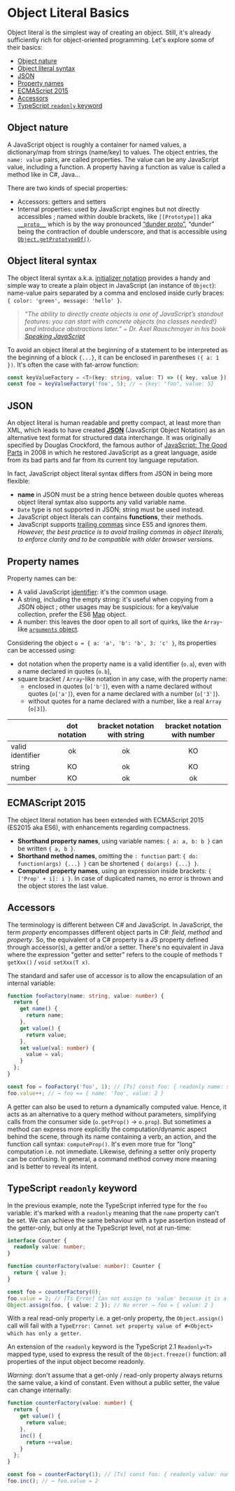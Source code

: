 # Object Literal Basics

Object literal is the simplest way of creating an object. Still, it's already sufficiently rich for object-oriented programming. Let's explore some of their basics:

* [Object nature](#Object-nature)
* [Object literal syntax](#Object-literal-syntax)
* [JSON](#JSON)
* [Property names](#Property-names)
* [ECMAScript 2015](#ECMAScript-2015)
* [Accessors](#Accessors)
* [TypeScript `readonly` keyword](#typescript-readonly-keyword)

## Object nature

A JavaScript object is roughly a container for named values, a dictionary/map from strings (name/key) to values. The object entries, the `name: value` pairs, are called properties. The value can be any JavaScript value, including a function. A property having a function as value is called a method like in C#, Java...

There are two kinds of special properties:

- Accessors: getters and setters
- Internal properties: used by JavaScript engines but not directly accessibles ; named within double brackets, like `[[Prototype]]` aka [`__proto__`](https://developer.mozilla.org/en-US/docs/Web/JavaScript/Reference/Global_Objects/Object/proto) which is by the way pronounced [“dunder proto”](http://2ality.com/2012/10/dunder.html), “dunder” being the contraction of double underscore, and that is accessible using [`Object.getPrototypeOf()`](https://developer.mozilla.org/en-US/docs/Web/JavaScript/Reference/Global_Objects/Object/getPrototypeOf).

## Object literal syntax

The object literal syntax a.k.a. [initializer notation](https://developer.mozilla.org/en-US/docs/Web/JavaScript/Reference/Operators/Object_initializer) provides a handy and simple way to create a plain object in JavaScript (an instance of `Object`): name-value pairs separated by a comma and enclosed inside curly braces: `{ color: 'green', message: 'hello' }`.

> _“The ability to directly create objects is one of JavaScript’s standout features: you can start with concrete objects (no classes needed!) and introduce abstractions later.” ~ Dr. Axel Rauschmayer in his book [Speaking JavaScript](http://speakingjs.com/es5/ch17.html#object_literals)_

To avoid an object literal at the beginning of a statement to be interpreted as the beginning of a block `{...}`, it can be enclosed in parentheses `({ a: 1 })`. It's often the case with fat-arrow function:

```ts
const keyValueFactory = <T>(key: string, value: T) => ({ key, value });
const foo = keyValueFactory('foo', 5); // → {key: "foo", value: 5}
```

## JSON

An object literal is human readable and pretty compact, at least more than XML, which leads to have created **[JSON](http://json.org/)** (JavaScript Object Notation) as an alternative text format for structured data interchange. It was originally specified by Douglas Crockford, the famous author of [JavaScript: The Good Parts](http://shop.oreilly.com/product/9780596517748.do) in 2008 in which he restored JavaScript as a great language, aside from its bad parts and far from its current toy language reputation.

In fact, JavaScript object literal syntax differs from JSON in being more flexible:

- **name** in JSON must be a string hence between double quotes whereas object literal syntax also supports any valid variable name.
- `Date` type is not supported in JSON; string must be used instead.
- JavaScript object literals can contains **functions**, their methods.
- JavaScript supports [trailing commas](https://developer.mozilla.org/en-US/docs/Web/JavaScript/Reference/Trailing_commas) since ES5 and ignores them. _However, the best practice is to avoid trailing commas in object literals, to enforce clarity and to be compatible with older browser versions._

## Property names

Property names can be:

- A valid JavaScript [identifier](https://developer.mozilla.org/en-US/docs/Web/JavaScript/Guide/Grammar_and_types#Variables): it's the common usage.
- A string, including the empty string: it's useful when copying from a JSON object ; other usages may be suspicious: for a key/value collection, prefer the ES6 [Map](https://developer.mozilla.org/en-US/docs/Web/JavaScript/Reference/Global_Objects/Map) object.
- A number: this leaves the door open to all sort of quirks, like the `Array`-like [`arguments` object](https://developer.mozilla.org/en-US/docs/Web/JavaScript/Reference/Functions/arguments).

Considering the object `o = { a: 'a', 'b': 'b', 3: 'c' }`, its properties can be accessed using:
- dot notation when the property name is a valid identifier (`o.a`), even with a name declared in quotes (`o.b`),
- square bracket / `Array`-like notation in any case, with the property name:
  - enclosed in quotes (`o['b']`), even with a name declared without quotes (`o['a']`), even for a name declared with a number (`o['3']`).
  - without quotes for a name declared with a number, like a real `Array` (`o[3]`).

|                  | dot notation | bracket notation with string | bracket notation with number |
|------------------|:------------:|:----------------------------:|:----------------------------:|
| valid identifier |      ok      |              ok              |               KO             |
| string           |      KO      |              ok              |               KO             |
| number           |      KO      |              ok              |               ok             |

## ECMAScript 2015

The object literal notation has been extended with ECMAScript 2015 (ES2015 aka ES6), with enhancements regarding compactness.

- **Shorthand property names**, using variable names: `{ a: a, b: b }` can be written `{ a, b }`.
- **Shorthand method names**, omitting the `: function` part: `{ do: function(args) {...} }` can be shortened `{ do(args) {...} }`.
- **Computed property names**, using an expression inside brackets: `{ ['Prop' + i]: i }`. In case of duplicated names, no error is thrown and the object stores the last value.

## Accessors

The terminology is different between C# and JavaScript. In JavaScript, the term _property_ encompasses different object parts in C#: _field_, _method_ and _property_. So, the equivalent of a C# property is a JS property defined through accessor(s), a getter and/or a setter. There's no equivalent in Java where the expression "getter and setter" refers to the couple of methods `T getXxx()` / `void setXxx(T x)`.

The standard and safer use of accessor is to allow the encapsulation of an internal variable:

```ts
function fooFactory(name: string, value: number) {
  return {
    get name() {
      return name;
    },
    get value() {
      return value;
    },
    set value(val: number) {
      value = val;
    }
  };
}

const foo = fooFactory('foo', 1); // [Ts] const foo: { readonly name: string; value: number; }
foo.value++; // → foo == { name: 'foo', value: 2 }
```

A getter can also be used to return a dynamically computed value. Hence, it acts as an alternative to a query method without parameters, simplifying calls from the consumer side (`o.getProp()` → `o.prop`). But sometimes a method can express more explicitly the computation/dynamic aspect behind the scene, through its name containing a verb, an action, and the function call syntax: `computeProp()`. It's even more true for "long" computation i.e. not immediate. Likewise, defining a setter only property can be confusing. In general, a command method convey more meaning and is better to reveal its intent.

## TypeScript `readonly` keyword

In the previous example, note the TypeScript inferred type for the `foo` variable: it's marked with a `readonly` meaning that the `name` property can't be set. We can achieve the same behaviour with a type assertion instead of the getter-only, but only at the TypeScript level, not at run-time:

```ts
interface Counter {
  readonly value: number;
}

function counterFactory(value: number): Counter {
  return { value };
}

const foo = counterFactory(0);
foo.value = 2; // [Ts Error] Can not assign to 'value' because it is a constant or read-only property
Object.assign(foo, { value: 2 }); // No error → foo = { value: 2 }
```

With a real read-only property i.e. a get-only property, the `Object.assign()` call will fail with a `TypeError: Cannot set property value of #<Object> which has only a getter`.

An extension of the `readonly` keyword is the TypeScript 2.1 `Readonly<T>` mapped type, used to express the result of the `Object.freeze()` function: all properties of the input object become readonly.

_Warning_: don't assume that a get-only / read-only property always returns the same value, a kind of constant. Even without a public setter, the value can change internally:

```ts
function counterFactory(value: number) {
  return {
    get value() {
      return value;
    },
    inc() {
      return ++value;
    }
  };
}

const foo = counterFactory(1); // [Ts] const foo: { readonly value: number; inc(): number; }
foo.inc(); // → foo.value = 2
```

